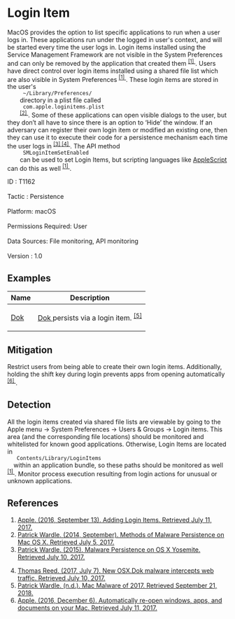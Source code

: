 <div class="container-fluid">
 <h1>
  Login Item
 </h1>
 <div class="row">
  <div class="col-md-8 description-body">
   <p>
    MacOS provides the option to list specific applications to run when a user logs in. These applications run under the logged in user's context, and will be started every time the user logs in. Login items installed using the Service Management Framework are not visible in the System Preferences and can only be removed by the application that created them
    <span class="scite-citeref-number" data-reference="Adding Login Items" id="scite-ref-1-a">
     <sup>
      <a aria-describedby="qtip-0" data-hasqtip="0" href="https://developer.apple.com/library/content/documentation/MacOSX/Conceptual/BPSystemStartup/Chapters/CreatingLoginItems.html" target="_blank">
       [1]
      </a>
     </sup>
    </span>
    . Users have direct control over login items installed using a shared file list which are also visible in System Preferences
    <span class="scite-citeref-number" data-reference="Adding Login Items" id="scite-ref-1-a">
     <sup>
      <a aria-describedby="qtip-0" data-hasqtip="0" href="https://developer.apple.com/library/content/documentation/MacOSX/Conceptual/BPSystemStartup/Chapters/CreatingLoginItems.html" target="_blank">
       [1]
      </a>
     </sup>
    </span>
    . These login items are stored in the user's
    <code>
     ~/Library/Preferences/
    </code>
    directory in a plist file called
    <code>
     com.apple.loginitems.plist
    </code>
    <span class="scite-citeref-number" data-reference="Methods of Mac Malware Persistence" id="scite-ref-2-a">
     <sup>
      <a aria-describedby="qtip-1" data-hasqtip="1" href="https://www.virusbulletin.com/uploads/pdf/conference/vb2014/VB2014-Wardle.pdf" target="_blank">
       [2]
      </a>
     </sup>
    </span>
    . Some of these applications can open visible dialogs to the user, but they don’t all have to since there is an option to ‘Hide’ the window. If an adversary can register their own login item or modified an existing one, then they can use it to execute their code for a persistence mechanism each time the user logs in
    <span class="scite-citeref-number" data-reference="Malware Persistence on OS X" id="scite-ref-3-a">
     <sup>
      <a aria-describedby="qtip-2" data-hasqtip="2" href="https://www.rsaconference.com/writable/presentations/file_upload/ht-r03-malware-persistence-on-os-x-yosemite_final.pdf" target="_blank">
       [3]
      </a>
     </sup>
    </span>
    <span class="scite-citeref-number" data-reference="OSX.Dok Malware" id="scite-ref-4-a">
     <sup>
      <a aria-describedby="qtip-3" data-hasqtip="3" href="https://blog.malwarebytes.com/threat-analysis/2017/04/new-osx-dok-malware-intercepts-web-traffic/" target="_blank">
       [4]
      </a>
     </sup>
    </span>
    . The API method
    <code>
     SMLoginItemSetEnabled
    </code>
    can be used to set Login Items, but scripting languages like
    <a href="https://attack.mitre.org/techniques/T1155">
     AppleScript
    </a>
    can do this as well
    <span class="scite-citeref-number" data-reference="Adding Login Items" id="scite-ref-1-a">
     <sup>
      <a aria-describedby="qtip-0" data-hasqtip="0" href="https://developer.apple.com/library/content/documentation/MacOSX/Conceptual/BPSystemStartup/Chapters/CreatingLoginItems.html" target="_blank">
       [1]
      </a>
     </sup>
    </span>
    .
   </p>
  </div>
  <div class="col-md-4">
   <div class="card">
    <div class="card-body">
     <div class="card-data">
      <span class="h5 card-title">
       ID
      </span>
      : T1162
      <br/>
      <br/>
     </div>
     <div class="card-data">
      <span class="h5 card-title">
      </span>
     </div>
     <div class="card-data">
      <span class="h5 card-title">
       Tactic
      </span>
      : Persistence
      <br/>
      <br/>
     </div>
     <div class="card-data">
      <span class="h5 card-title">
       Platform:
      </span>
      macOS
      <br/>
      <br/>
     </div>
     <div class="card-data">
      <span class="h5 card-title">
       Permissions Required:
      </span>
      User
      <br/>
      <br/>
     </div>
     <div class="card-data">
      <span class="h5 card-title">
      </span>
     </div>
     <div class="card-data">
      <span class="h5 card-title">
       Data Sources:
      </span>
      File monitoring, API monitoring
      <br/>
      <br/>
     </div>
     <div class="card-data">
      <span class="h5 card-title">
      </span>
     </div>
     <div class="card-data">
      <span class="h5 card-title">
      </span>
     </div>
     <div class="card-data">
      <span class="h5 card-title">
      </span>
     </div>
     <div class="card-data">
      <span class="h5 card-title">
      </span>
     </div>
     <div class="card-data">
      <span class="h5 card-title">
      </span>
     </div>
     <div class="card-data">
      <span class="h5 card-title">
      </span>
     </div>
     <div class="card-data">
      <span class="h5 card-title">
       Version
      </span>
      : 1.0
     </div>
    </div>
   </div>
  </div>
 </div>
 <h2 class="pt-3" id="examples">
  Examples
 </h2>
 <table class="table table-bordered table-light mt-2">
  <thead>
   <tr>
    <th scope="col">
     Name
    </th>
    <th scope="col">
     Description
    </th>
   </tr>
  </thead>
  <tbody class="bg-white">
   <tr>
    <td>
     <a href="https://attack.mitre.org/software/S0281">
      Dok
     </a>
    </td>
    <td>
     <p>
      <a href="https://attack.mitre.org/software/S0281">
       Dok
      </a>
      persists via a login item.
      <span class="scite-citeref-number" data-reference="objsee mac malware 2017" id="scite-ref-5-a" onclick="scrollToRef('scite-5')">
       <sup>
        <a aria-describedby="qtip-4" data-hasqtip="4" href="https://objective-see.com/blog/blog_0x25.html" target="_blank">
         [5]
        </a>
       </sup>
      </span>
     </p>
    </td>
   </tr>
  </tbody>
 </table>
 <h2 class="pt-3" id="mitigation">
  Mitigation
 </h2>
 <p>
  Restrict users from being able to create their own login items. Additionally, holding the shift key during login prevents apps from opening automatically
  <span class="scite-citeref-number" data-reference="Re-Open windows on Mac" id="scite-ref-6-a">
   <sup>
    <a aria-describedby="qtip-5" data-hasqtip="5" href="https://support.apple.com/en-us/HT204005" target="_blank">
     [6]
    </a>
   </sup>
  </span>
  .
 </p>
 <h2 class="pt-3" id="detection">
  Detection
 </h2>
 <p>
  All the login items created via shared file lists are viewable by going to the Apple menu -&gt; System Preferences -&gt; Users &amp; Groups -&gt; Login items. This area (and the corresponding file locations) should be monitored and whitelisted for known good applications. Otherwise, Login Items are located in
  <code>
   Contents/Library/LoginItems
  </code>
  within an application bundle, so these paths should be monitored as well
  <span class="scite-citeref-number" data-reference="Adding Login Items" id="scite-ref-1-a">
   <sup>
    <a aria-describedby="qtip-0" data-hasqtip="0" href="https://developer.apple.com/library/content/documentation/MacOSX/Conceptual/BPSystemStartup/Chapters/CreatingLoginItems.html" target="_blank">
     [1]
    </a>
   </sup>
  </span>
  . Monitor process execution resulting from login actions for unusual or unknown applications.
 </p>
 <h2 class="pt-3" id="references">
  References
 </h2>
 <div class="row">
  <div class="col">
   <ol>
    <li>
     <span class="scite-citation" id="scite-1">
      <span class="scite-citation-text">
       <a class="external text" href="https://developer.apple.com/library/content/documentation/MacOSX/Conceptual/BPSystemStartup/Chapters/CreatingLoginItems.html" name="scite-1" rel="nofollow" target="_blank">
        Apple. (2016, September 13). Adding Login Items. Retrieved July 11, 2017.
       </a>
      </span>
     </span>
    </li>
    <li>
     <span class="scite-citation" id="scite-2">
      <span class="scite-citation-text">
       <a class="external text" href="https://www.virusbulletin.com/uploads/pdf/conference/vb2014/VB2014-Wardle.pdf" name="scite-2" rel="nofollow" target="_blank">
        Patrick Wardle. (2014, September). Methods of Malware Persistence on Mac OS X. Retrieved July 5, 2017.
       </a>
      </span>
     </span>
    </li>
    <li>
     <span class="scite-citation" id="scite-3">
      <span class="scite-citation-text">
       <a class="external text" href="https://www.rsaconference.com/writable/presentations/file_upload/ht-r03-malware-persistence-on-os-x-yosemite_final.pdf" name="scite-3" rel="nofollow" target="_blank">
        Patrick Wardle. (2015). Malware Persistence on OS X Yosemite. Retrieved July 10, 2017.
       </a>
      </span>
     </span>
    </li>
   </ol>
  </div>
  <div class="col">
   <ol start="4.0">
    <li>
     <span class="scite-citation" id="scite-4">
      <span class="scite-citation-text">
       <a class="external text" href="https://blog.malwarebytes.com/threat-analysis/2017/04/new-osx-dok-malware-intercepts-web-traffic/" name="scite-4" rel="nofollow" target="_blank">
        Thomas Reed. (2017, July 7). New OSX.Dok malware intercepts web traffic. Retrieved July 10, 2017.
       </a>
      </span>
     </span>
    </li>
    <li>
     <span class="scite-citation" id="scite-5">
      <span class="scite-citation-text">
       <a class="external text" href="https://objective-see.com/blog/blog_0x25.html" name="scite-5" rel="nofollow" target="_blank">
        Patrick Wardle. (n.d.). Mac Malware of 2017. Retrieved September 21, 2018.
       </a>
      </span>
     </span>
    </li>
    <li>
     <span class="scite-citation" id="scite-6">
      <span class="scite-citation-text">
       <a class="external text" href="https://support.apple.com/en-us/HT204005" name="scite-6" rel="nofollow" target="_blank">
        Apple. (2016, December 6). Automatically re-open windows, apps, and documents on your Mac. Retrieved July 11, 2017.
       </a>
      </span>
     </span>
    </li>
   </ol>
  </div>
 </div>
</div>
